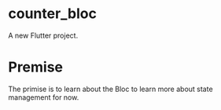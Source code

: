 # counter_bloc

A new Flutter project.

# Premise

The primise is to learn about the Bloc to learn more about state management for now.
